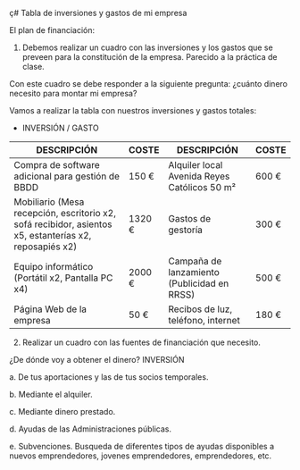 ç# Tabla de inversiones y gastos de mi empresa

El plan de financiación:

1. Debemos realizar un cuadro con las inversiones y los gastos que se preveen 
para la constitución de la empresa. Parecido a la práctica de clase.

Con este cuadro se debe responder a la siguiente pregunta: ¿cuánto dinero 
necesito para montar mi empresa?

Vamos a realizar la tabla con nuestros inversiones y gastos totales:

* INVERSIÓN / GASTO

|  DESCRIPCIÓN  |  COSTE  |  DESCRIPCIÓN  |  COSTE  |
|---------------|---------|---------------|---------|
| Compra de software adicional para gestión de BBDD | 150 € | Alquiler local Avenida Reyes Católicos 50 m² | 600 € |
| Mobiliario (Mesa recepción, escritorio x2, sofá recibidor, asientos x5, estanterías x2, reposapiés x2) | 1320 € | Gastos de gestoría | 300 € |
| Equipo informático (Portátil x2, Pantalla PC x4) | 2000 € | Campaña de lanzamiento (Publicidad en RRSS) | 500 € |
| Página Web de la empresa| 50 € | Recibos de luz, teléfono, internet | 180 € |


2. Realizar un cuadro con las fuentes de financiación que necesito.

¿De dónde voy a obtener el dinero? INVERSIÓN

a. De tus aportaciones y las de tus socios temporales.

b. Mediante el alquiler.

c. Mediante dinero prestado.

d. Ayudas de las Administraciones públicas.

e. Subvenciones. Busqueda de diferentes tipos de ayudas disponibles a nuevos 
emprendedores, jovenes emprendedores, emprendedores, etc. 
